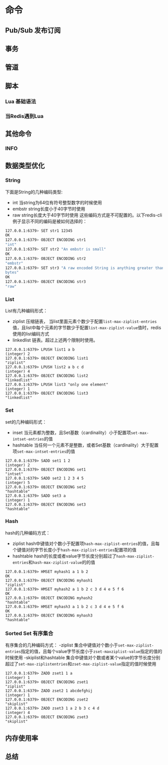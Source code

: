 # 命令

## Pub/Sub  发布订阅

## 事务

## 管道

## 脚本
### Lua 基础语法

### 当Redis遇到Lua

## 其他命令
### INFO


## 数据类型优化
### String
下面是String的几种编码类型:
- int 当string为64位有符号整型数字的时候使用
- embstr string长度小于40字节时使用
- raw string长度大于40字节时使用
这些编码方式是不可配置的。以下redis-cli例子显示不同的编码是被如何选择的：
```sh
127.0.0.1:6379> SET str1 12345
OK
127.0.0.1:6379> OBJECT ENCODING str1
"int"
127.0.0.1:6379> SET str2 "An embstr is small"
OK
127.0.0.1:6379> OBJECT ENCODING str2
"embstr"
127.0.0.1:6379> SET str3 "A raw encoded String is anything greater than 39
bytes"
OK
127.0.0.1:6379> OBJECT ENCODING str3
"raw"
```
### List
List有几种编码形式：
- ziplist  压缩链表， 当list里面元素个数少于配置`list-max-ziplist-entries`值，且list中每个元素的字节数少于配置`list-max-ziplist-value`值时，redis使用的list编码方式
- linkedlist  链表。超过上述两个限制时使用。
```
127.0.0.1:6379> LPUSH list1 a b
(integer) 2
127.0.0.1:6379> OBJECT ENCODING list1
"ziplist"
127.0.0.1:6379> LPUSH list2 a b c d
(integer) 4
127.0.0.1:6379> OBJECT ENCODING list2
"linkedlist"
127.0.0.1:6379> LPUSH list3 "only one element"
(integer) 1
127.0.0.1:6379> OBJECT ENCODING list3
"linkedlist"
```

### Set
set的几种编码形式：
- inset 当元素都为整数，且Set基数（cardinality）小于配置项`set-max-intset-entries`的值
- hashtable 当任何一个元素不是整数，或者Set基数（cardinality）大于配置项`set-max-intset-entries`的值
```
127.0.0.1:6379> SADD set1 1 2
(integer) 2
127.0.0.1:6379> OBJECT ENCODING set1
"intset"
127.0.0.1:6379> SADD set2 1 2 3 4 5
(integer) 5
127.0.0.1:6379> OBJECT ENCODING set2
"hashtable"
127.0.0.1:6379> SADD set3 a
(integer) 1
127.0.0.1:6379> OBJECT ENCODING set3
"hashtable"
```
### Hash
hash的几种编码方式：
- ziplist hash中键值对个数小于配置项`hash-max-ziplist-entries`的值，且每个键值对的字节长度小于`hash-max-ziplist-entries`配置项的值
- hashtable hash的长度或者value字节长度分别超过了`hash-max-ziplist-entries`和`hash-max-ziplist-value`的的值
```
127.0.0.1:6379> HMSET myhash1 a 1 b 2
OK
127.0.0.1:6379> OBJECT ENCODING myhash1
"ziplist"
127.0.0.1:6379> HMSET myhash2 a 1 b 2 c 3 d 4 e 5 f 6
OK
127.0.0.1:6379> OBJECT ENCODING myhash2
"hashtable"
127.0.0.1:6379> HMSET myhash3 a 1 b 2 c 3 d 4 e 5 f 6
OK
127.0.0.1:6379> OBJECT ENCODING myhash3
"hashtable"
```

### Sorted Set 有序集合
有序集合的几种编码方式：
-ziplist 集合中键值对个数小于`set-max-ziplist-entries`指定的值，且每个value字节长度小于`zset-maxziplist-value`指定的值的时候使用
-skiplist和hashtable  集合中键值对个数或者某个value的字节长度分别超过了`set-max-ziplistentries`和`zset-max-ziplist-value`指定的值时候使用
```
127.0.0.1:6379> ZADD zset1 1 a
(integer) 1
127.0.0.1:6379> OBJECT ENCODING zset1
"ziplist"
127.0.0.1:6379> ZADD zset2 1 abcdefghij
(integer) 1
127.0.0.1:6379> OBJECT ENCODING zset2
"skiplist"
127.0.0.1:6379> ZADD zset3 1 a 2 b 3 c 4 d
(integer) 4
127.0.0.1:6379> OBJECT ENCODING zset3
"skiplist"
```






## 内存使用率

## 总结


